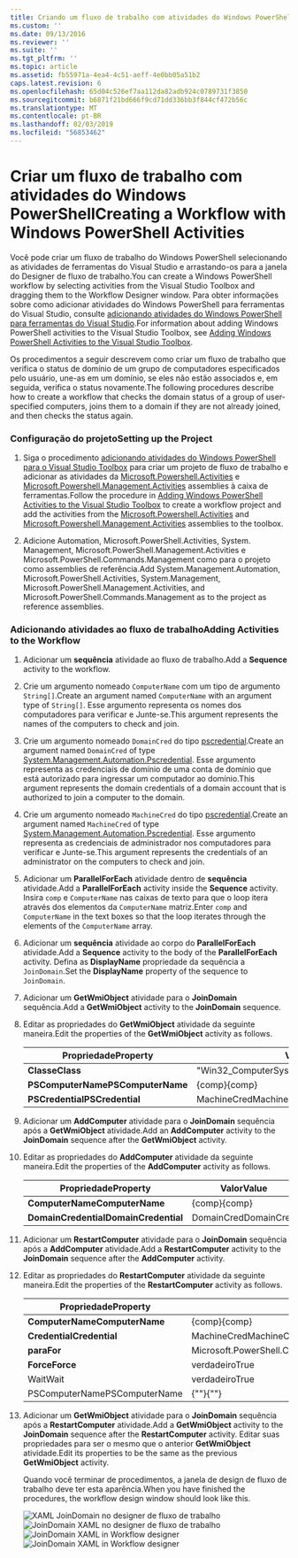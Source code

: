 ```yaml
---
title: Criando um fluxo de trabalho com atividades do Windows PowerShell | Microsoft Docs
ms.custom: ''
ms.date: 09/13/2016
ms.reviewer: ''
ms.suite: ''
ms.tgt_pltfrm: ''
ms.topic: article
ms.assetid: fb55971a-4ea4-4c51-aeff-4e0bb05a51b2
caps.latest.revision: 6
ms.openlocfilehash: 65d04c526ef7aa112da82adb924c0789731f3850
ms.sourcegitcommit: b6871f21bd666f9cd71dd336bb3f844cf472b56c
ms.translationtype: MT
ms.contentlocale: pt-BR
ms.lasthandoff: 02/03/2019
ms.locfileid: "56853462"
---
```

# <a name="creating-a-workflow-with-windows-powershell-activities"></a><span data-ttu-id="5d226-102">Criar um fluxo de trabalho com atividades do Windows PowerShell</span><span class="sxs-lookup"><span data-stu-id="5d226-102">Creating a Workflow with Windows PowerShell Activities</span></span>

<span data-ttu-id="5d226-103">Você pode criar um fluxo de trabalho do Windows PowerShell selecionando as atividades de ferramentas do Visual Studio e arrastando-os para a janela do Designer de fluxo de trabalho.</span><span class="sxs-lookup"><span data-stu-id="5d226-103">You can create a Windows PowerShell workflow by selecting activities from the Visual Studio Toolbox and dragging them to the Workflow Designer window.</span></span> <span data-ttu-id="5d226-104">Para obter informações sobre como adicionar atividades do Windows PowerShell para ferramentas do Visual Studio, consulte [adicionando atividades do Windows PowerShell para ferramentas do Visual Studio](./adding-windows-powershell-activities-to-the-visual-studio-toolbox.md).</span><span class="sxs-lookup"><span data-stu-id="5d226-104">For information about adding Windows PowerShell activities to the Visual Studio Toolbox, see [Adding Windows PowerShell Activities to the Visual Studio Toolbox](./adding-windows-powershell-activities-to-the-visual-studio-toolbox.md).</span></span>

<span data-ttu-id="5d226-105">Os procedimentos a seguir descrevem como criar um fluxo de trabalho que verifica o status de domínio de um grupo de computadores especificados pelo usuário, une-as em um domínio, se eles não estão associados e, em seguida, verifica o status novamente.</span><span class="sxs-lookup"><span data-stu-id="5d226-105">The following procedures describe how to create a workflow that checks the domain status of a group of user-specified computers, joins them to a domain if they are not already joined, and then checks the status again.</span></span>

### <a name="setting-up-the-project"></a><span data-ttu-id="5d226-106">Configuração do projeto</span><span class="sxs-lookup"><span data-stu-id="5d226-106">Setting up the Project</span></span>

1. <span data-ttu-id="5d226-107">Siga o procedimento [adicionando atividades do Windows PowerShell para o Visual Studio Toolbox](./adding-windows-powershell-activities-to-the-visual-studio-toolbox.md) para criar um projeto de fluxo de trabalho e adicionar as atividades da [Microsoft.Powershell.Activities](/dotnet/api/Microsoft.PowerShell.Activities) e [ Microsoft.Powershell.Management.Activities](/dotnet/api/Microsoft.PowerShell.Management.Activities) assemblies à caixa de ferramentas.</span><span class="sxs-lookup"><span data-stu-id="5d226-107">Follow the procedure in [Adding Windows PowerShell Activities to the Visual Studio Toolbox](./adding-windows-powershell-activities-to-the-visual-studio-toolbox.md) to create a workflow project and add the activities from the [Microsoft.Powershell.Activities](/dotnet/api/Microsoft.PowerShell.Activities) and [Microsoft.Powershell.Management.Activities](/dotnet/api/Microsoft.PowerShell.Management.Activities) assemblies to the toolbox.</span></span>

2. <span data-ttu-id="5d226-108">Adicione Automation, Microsoft.PowerShell.Activities, System. Management, Microsoft.PowerShell.Management.Activities e Microsoft.PowerShell.Commands.Management como para o projeto como assemblies de referência.</span><span class="sxs-lookup"><span data-stu-id="5d226-108">Add System.Management.Automation, Microsoft.PowerShell.Activities, System.Management, Microsoft.PowerShell.Management.Activities, and Microsoft.PowerShell.Commands.Management as to the project as reference assemblies.</span></span>

### <a name="adding-activities-to-the-workflow"></a><span data-ttu-id="5d226-109">Adicionando atividades ao fluxo de trabalho</span><span class="sxs-lookup"><span data-stu-id="5d226-109">Adding Activities to the Workflow</span></span>

1. <span data-ttu-id="5d226-110">Adicionar um **sequência** atividade ao fluxo de trabalho.</span><span class="sxs-lookup"><span data-stu-id="5d226-110">Add a **Sequence** activity to the workflow.</span></span>

2. <span data-ttu-id="5d226-111">Crie um argumento nomeado `ComputerName` com um tipo de argumento `String[]`.</span><span class="sxs-lookup"><span data-stu-id="5d226-111">Create an argument named `ComputerName` with an argument type of `String[]`.</span></span> <span data-ttu-id="5d226-112">Esse argumento representa os nomes dos computadores para verificar e Junte-se.</span><span class="sxs-lookup"><span data-stu-id="5d226-112">This argument represents the names of the computers to check and join.</span></span>

3. <span data-ttu-id="5d226-113">Crie um argumento nomeado `DomainCred` do tipo [pscredential](/dotnet/api/System.Management.Automation.PSCredential).</span><span class="sxs-lookup"><span data-stu-id="5d226-113">Create an argument named `DomainCred` of type [System.Management.Automation.Pscredential](/dotnet/api/System.Management.Automation.PSCredential).</span></span> <span data-ttu-id="5d226-114">Esse argumento representa as credenciais de domínio de uma conta de domínio que está autorizado para ingressar um computador ao domínio.</span><span class="sxs-lookup"><span data-stu-id="5d226-114">This argument represents the domain credentials of a domain account that is authorized to join a computer to the domain.</span></span>

4. <span data-ttu-id="5d226-115">Crie um argumento nomeado `MachineCred` do tipo [pscredential](/dotnet/api/System.Management.Automation.PSCredential).</span><span class="sxs-lookup"><span data-stu-id="5d226-115">Create an argument named `MachineCred` of type [System.Management.Automation.Pscredential](/dotnet/api/System.Management.Automation.PSCredential).</span></span> <span data-ttu-id="5d226-116">Esse argumento representa as credenciais de administrador nos computadores para verificar e Junte-se.</span><span class="sxs-lookup"><span data-stu-id="5d226-116">This argument represents the credentials of an administrator on the computers to check and join.</span></span>

5. <span data-ttu-id="5d226-117">Adicionar um **ParallelForEach** atividade dentro de **sequência** atividade.</span><span class="sxs-lookup"><span data-stu-id="5d226-117">Add a **ParallelForEach** activity inside the **Sequence** activity.</span></span> <span data-ttu-id="5d226-118">Insira `comp` e `ComputerName` nas caixas de texto para que o loop itera através dos elementos da `ComputerName` matriz.</span><span class="sxs-lookup"><span data-stu-id="5d226-118">Enter `comp` and `ComputerName` in the text boxes so that the loop iterates through the elements of the `ComputerName` array.</span></span>

6. <span data-ttu-id="5d226-119">Adicionar um **sequência** atividade ao corpo do **ParallelForEach** atividade.</span><span class="sxs-lookup"><span data-stu-id="5d226-119">Add a **Sequence** activity to the body of the **ParallelForEach** activity.</span></span> <span data-ttu-id="5d226-120">Defina as **DisplayName** propriedade da sequência a `JoinDomain`.</span><span class="sxs-lookup"><span data-stu-id="5d226-120">Set the **DisplayName** property of the sequence to `JoinDomain`.</span></span>

7. <span data-ttu-id="5d226-121">Adicionar um **GetWmiObject** atividade para o **JoinDomain** sequência.</span><span class="sxs-lookup"><span data-stu-id="5d226-121">Add a **GetWmiObject** activity to the **JoinDomain** sequence.</span></span>

8. <span data-ttu-id="5d226-122">Editar as propriedades do **GetWmiObject** atividade da seguinte maneira.</span><span class="sxs-lookup"><span data-stu-id="5d226-122">Edit the properties of the **GetWmiObject** activity as follows.</span></span>

   |<span data-ttu-id="5d226-123">Propriedade</span><span class="sxs-lookup"><span data-stu-id="5d226-123">Property</span></span>|<span data-ttu-id="5d226-124">Valor</span><span class="sxs-lookup"><span data-stu-id="5d226-124">Value</span></span>|
   |--------------|-----------|
   |<span data-ttu-id="5d226-125">**Classe**</span><span class="sxs-lookup"><span data-stu-id="5d226-125">**Class**</span></span>|<span data-ttu-id="5d226-126">"Win32_ComputerSystem"</span><span class="sxs-lookup"><span data-stu-id="5d226-126">"Win32_ComputerSystem"</span></span>|
   |<span data-ttu-id="5d226-127">**PSComputerName**</span><span class="sxs-lookup"><span data-stu-id="5d226-127">**PSComputerName**</span></span>|<span data-ttu-id="5d226-128">{comp}</span><span class="sxs-lookup"><span data-stu-id="5d226-128">{comp}</span></span>|
   |<span data-ttu-id="5d226-129">**PSCredential**</span><span class="sxs-lookup"><span data-stu-id="5d226-129">**PSCredential**</span></span>|<span data-ttu-id="5d226-130">MachineCred</span><span class="sxs-lookup"><span data-stu-id="5d226-130">MachineCred</span></span>|

9. <span data-ttu-id="5d226-131">Adicionar um **AddComputer** atividade para o **JoinDomain** sequência após a **GetWmiObject** atividade.</span><span class="sxs-lookup"><span data-stu-id="5d226-131">Add an **AddComputer** activity to the **JoinDomain** sequence after the **GetWmiObject** activity.</span></span>

10. <span data-ttu-id="5d226-132">Editar as propriedades do **AddComputer** atividade da seguinte maneira.</span><span class="sxs-lookup"><span data-stu-id="5d226-132">Edit the properties of the **AddComputer** activity as follows.</span></span>

    |<span data-ttu-id="5d226-133">Propriedade</span><span class="sxs-lookup"><span data-stu-id="5d226-133">Property</span></span>|<span data-ttu-id="5d226-134">Valor</span><span class="sxs-lookup"><span data-stu-id="5d226-134">Value</span></span>|
    |--------------|-----------|
    |<span data-ttu-id="5d226-135">**ComputerName**</span><span class="sxs-lookup"><span data-stu-id="5d226-135">**ComputerName**</span></span>|<span data-ttu-id="5d226-136">{comp}</span><span class="sxs-lookup"><span data-stu-id="5d226-136">{comp}</span></span>|
    |<span data-ttu-id="5d226-137">**DomainCredential**</span><span class="sxs-lookup"><span data-stu-id="5d226-137">**DomainCredential**</span></span>|<span data-ttu-id="5d226-138">DomainCred</span><span class="sxs-lookup"><span data-stu-id="5d226-138">DomainCred</span></span>|

11. <span data-ttu-id="5d226-139">Adicionar um **RestartComputer** atividade para o **JoinDomain** sequência após a **AddComputer** atividade.</span><span class="sxs-lookup"><span data-stu-id="5d226-139">Add a **RestartComputer** activity to the **JoinDomain** sequence after the **AddComputer** activity.</span></span>

12. <span data-ttu-id="5d226-140">Editar as propriedades do **RestartComputer** atividade da seguinte maneira.</span><span class="sxs-lookup"><span data-stu-id="5d226-140">Edit the properties of the **RestartComputer** activity as follows.</span></span>

    |<span data-ttu-id="5d226-141">Propriedade</span><span class="sxs-lookup"><span data-stu-id="5d226-141">Property</span></span>|<span data-ttu-id="5d226-142">Valor</span><span class="sxs-lookup"><span data-stu-id="5d226-142">Value</span></span>|
    |--------------|-----------|
    |<span data-ttu-id="5d226-143">**ComputerName**</span><span class="sxs-lookup"><span data-stu-id="5d226-143">**ComputerName**</span></span>|<span data-ttu-id="5d226-144">{comp}</span><span class="sxs-lookup"><span data-stu-id="5d226-144">{comp}</span></span>|
    |<span data-ttu-id="5d226-145">**Credential**</span><span class="sxs-lookup"><span data-stu-id="5d226-145">**Credential**</span></span>|<span data-ttu-id="5d226-146">MachineCred</span><span class="sxs-lookup"><span data-stu-id="5d226-146">MachineCred</span></span>|
    |<span data-ttu-id="5d226-147">**para**</span><span class="sxs-lookup"><span data-stu-id="5d226-147">**For**</span></span>|<span data-ttu-id="5d226-148">Microsoft.PowerShell.Commands.WaitForServiceTypes.PowerShell</span><span class="sxs-lookup"><span data-stu-id="5d226-148">Microsoft.PowerShell.Commands.WaitForServiceTypes.PowerShell</span></span>|
    |<span data-ttu-id="5d226-149">**Force**</span><span class="sxs-lookup"><span data-stu-id="5d226-149">**Force**</span></span>|<span data-ttu-id="5d226-150">verdadeiro</span><span class="sxs-lookup"><span data-stu-id="5d226-150">True</span></span>|
    |<span data-ttu-id="5d226-151">Wait</span><span class="sxs-lookup"><span data-stu-id="5d226-151">Wait</span></span>|<span data-ttu-id="5d226-152">verdadeiro</span><span class="sxs-lookup"><span data-stu-id="5d226-152">True</span></span>|
    |<span data-ttu-id="5d226-153">PSComputerName</span><span class="sxs-lookup"><span data-stu-id="5d226-153">PSComputerName</span></span>|<span data-ttu-id="5d226-154">{""}</span><span class="sxs-lookup"><span data-stu-id="5d226-154">{""}</span></span>|

13. <span data-ttu-id="5d226-155">Adicionar um **GetWmiObject** atividade para o **JoinDomain** sequência após a **RestartComputer** atividade.</span><span class="sxs-lookup"><span data-stu-id="5d226-155">Add a **GetWmiObject** activity to the **JoinDomain** sequence after the **RestartComputer** activity.</span></span> <span data-ttu-id="5d226-156">Editar suas propriedades para ser o mesmo que o anterior **GetWmiObject** atividade.</span><span class="sxs-lookup"><span data-stu-id="5d226-156">Edit its properties to be the same as the previous **GetWmiObject** activity.</span></span>

    <span data-ttu-id="5d226-157">Quando você terminar de procedimentos, a janela de design de fluxo de trabalho deve ter esta aparência.</span><span class="sxs-lookup"><span data-stu-id="5d226-157">When you have finished the procedures, the workflow design window should look like this.</span></span>

    <span data-ttu-id="5d226-158">![XAML JoinDomain no designer de fluxo de trabalho](../media/joindomainworkflow.png)
    ![JoinDomain XAML no designer de fluxo de trabalho](../media/joindomainworkflow.png "JoinDomainWorkflow")</span><span class="sxs-lookup"><span data-stu-id="5d226-158">![JoinDomain XAML in Workflow designer](../media/joindomainworkflow.png)
![JoinDomain XAML in Workflow designer](../media/joindomainworkflow.png "JoinDomainWorkflow")</span></span>